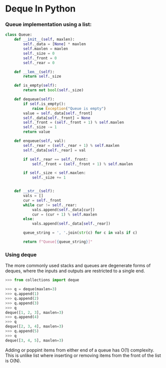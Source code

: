 # Deque In Python

### Queue implementation using a list:

~~~Python
class Queue:
    def __init__(self, maxlen):
        self._data = [None] * maxlen
        self.maxlen = maxlen
        self._size = 0
        self._front = 0
        self._rear = 0

    def __len__(self):
        return self._size

    def is_empty(self):
        return not bool(self._size)

    def dequeue(self):
        if self.is_empty():
            raise Exception("Queue is empty")
        value = self._data[self._front]
        self._data[self._front] = None
        self._front = (self._front + 1) % self.maxlen
        self._size -= 1
        return value

    def enqueue(self, val):
        self._rear = (self._rear + 1) % self.maxlen
        self._data[self._rear] = val

        if self._rear == self._front:
            self._front = (self._front + 1) % self.maxlen

        if self._size < self.maxlen:
            self._size += 1


    def __str__(self):
        vals = []
        cur = self._front
        while cur != self._rear:
            vals.append(self._data[cur])
            cur = (cur + 1) % self.maxlen
        else:
            vals.append(self._data[self._rear])

        queue_string = ', '.join(str(c) for c in vals if c)

        return f"Queue[{queue_string}]"
~~~ 

### Using deque

The more commonly used stacks and queues are degenerate forms of deques, where the inputs and outputs are restricted to a single end.

~~~Python
>>> from collections import deque

>>> q = deque(maxlen=3)
>>> q.append(1)
>>> q.append(2)
>>> q.append(3)
>>> q
deque([1, 2, 3], maxlen=3)
>>> q.append(4)
>>> q
deque([2, 3, 4], maxlen=3)
>>> q.append(5)
>>> q
deque([3, 4, 5], maxlen=3)
~~~

Adding or poppint items from either end of a queue has O(1) complexity. This is unlike list where inserting or removing items from the front of the list is O(N).

